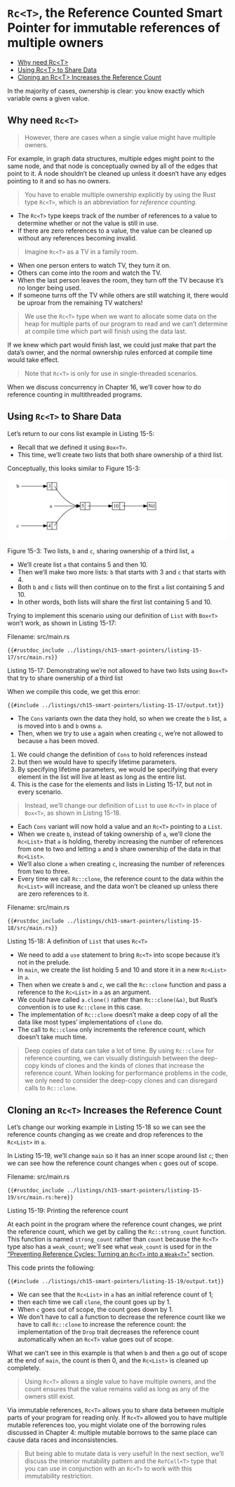 # `Rc<T>`, the Reference Counted Smart Pointer for immutable references of multiple owners

<!--ts-->
   * [Why need Rc&lt;T&gt;](#why-need-rct)
   * [Using Rc&lt;T&gt; to Share Data](#using-rct-to-share-data)
   * [Cloning an Rc&lt;T&gt; Increases the Reference Count](#cloning-an-rct-increases-the-reference-count)

<!-- Created by https://github.com/ekalinin/github-markdown-toc -->
<!-- Added by: runner, at: Wed Jan 11 12:48:52 UTC 2023 -->

<!--te-->

In the majority of cases, ownership is clear: you know exactly which variable
owns a given value.

## Why need `Rc<T>`

> However, there are cases when a single value might have multiple owners.

For example, in graph data structures, multiple edges might
point to the same node, and that node is conceptually owned by all of the edges
that point to it. A node shouldn’t be cleaned up unless it doesn’t have any
edges pointing to it and so has no owners.

> You have to enable multiple ownership explicitly by using the Rust type
`Rc<T>`, which is an abbreviation for *reference counting*.

- The `Rc<T>` type keeps track of the number of references to a value to determine whether or not the value is still in use.
- If there are zero references to a value, the value can be cleaned up without any references becoming invalid.

> Imagine `Rc<T>` as a TV in a family room.

- When one person enters to watch TV, they turn it on.
- Others can come into the room and watch the TV.
- When the last person leaves the room, they turn off the TV because it’s no longer being used.
- If someone turns off the TV while others are still watching it, there would be uproar from the remaining TV watchers!

> We use the `Rc<T>` type when we want to allocate some data on the heap for
> multiple parts of our program to read and we can’t determine at compile time
> which part will finish using the data last.

If we knew which part would finish
last, we could just make that part the data’s owner, and the normal ownership
rules enforced at compile time would take effect.

> Note that `Rc<T>` is only for use in single-threaded scenarios.

When we discuss concurrency in Chapter 16, we’ll cover how to do reference counting in multithreaded programs.

## Using `Rc<T>` to Share Data

Let’s return to our cons list example in Listing 15-5:

- Recall that we defined it using `Box<T>`.
- This time, we’ll create two lists that both share ownership
  of a third list.

Conceptually, this looks similar to Figure 15-3:

<img alt="Two lists that share ownership of a third list" src="img/trpl15-03.svg" class="center" />

<span class="caption">Figure 15-3: Two lists, `b` and `c`, sharing ownership of
a third list, `a`</span>

- We’ll create list `a` that contains 5 and then 10.
- Then we’ll make two more
  lists: `b` that starts with 3 and `c` that starts with 4.
- Both `b` and `c`
  lists will then continue on to the first `a` list containing 5 and 10.
- In other
  words, both lists will share the first list containing 5 and 10.

Trying to implement this scenario using our definition of `List` with `Box<T>`
won’t work, as shown in Listing 15-17:

<span class="filename">Filename: src/main.rs</span>

```rust,ignore,does_not_compile
{{#rustdoc_include ../listings/ch15-smart-pointers/listing-15-17/src/main.rs}}
```

<span class="caption">Listing 15-17: Demonstrating we’re not allowed to have
two lists using `Box<T>` that try to share ownership of a third list</span>

When we compile this code, we get this error:

```console
{{#include ../listings/ch15-smart-pointers/listing-15-17/output.txt}}
```

- The `Cons` variants own the data they hold, so when we create the `b` list, `a`
  is moved into `b` and `b` owns `a`.
- Then, when we try to use `a` again when
  creating `c`, we’re not allowed to because `a` has been moved.

1. We could change the definition of `Cons` to hold references instead
2. but then we would have to specify lifetime parameters.
3. By specifying lifetime parameters, we would be specifying that every element in the list will live at
   least as long as the entire list.
4. This is the case for the elements and lists
   in Listing 15-17, but not in every scenario.

> Instead, we’ll change our definition of `List` to use `Rc<T>` in place of
`Box<T>`, as shown in Listing 15-18.

- Each `Cons` variant will now hold a value and an `Rc<T>` pointing to a `List`.
- When we create `b`, instead of taking
  ownership of `a`, we’ll clone the `Rc<List>` that `a` is holding, thereby
  increasing the number of references from one to two and letting `a` and `b`
  share ownership of the data in that `Rc<List>`.
- We’ll also clone `a` when creating `c`, increasing the number of references from two to three.
- Every time
  we call `Rc::clone`, the reference count to the data within the `Rc<List>` will
  increase, and the data won’t be cleaned up unless there are zero references to
  it.

<span class="filename">Filename: src/main.rs</span>

```rust, ignore
{{#rustdoc_include ../listings/ch15-smart-pointers/listing-15-18/src/main.rs}}
```

<span class="caption">Listing 15-18: A definition of `List` that uses
`Rc<T>`</span>

- We need to add a `use` statement to bring `Rc<T>` into scope because it’s not
in the prelude. 
- In `main`, we create the list holding 5 and 10 and store it in
a new `Rc<List>` in `a`. 
- Then when we create `b` and `c`, we call the
`Rc::clone` function and pass a reference to the `Rc<List>` in `a` as an
argument. 
- We could have called `a.clone()` rather than `Rc::clone(&a)`, but Rust’s
convention is to use `Rc::clone` in this case. 
- The implementation of
`Rc::clone` doesn’t make a deep copy of all the data like most types’
implementations of `clone` do. 
- The call to `Rc::clone` only increments the
reference count, which doesn’t take much time. 

> Deep copies of data can take a
lot of time. By using `Rc::clone` for reference counting, we can visually
distinguish between the deep-copy kinds of clones and the kinds of clones that
increase the reference count. When looking for performance problems in the
code, we only need to consider the deep-copy clones and can disregard calls to
`Rc::clone`.

## Cloning an `Rc<T>` Increases the Reference Count

Let’s change our working example in Listing 15-18 so we can see the reference
counts changing as we create and drop references to the `Rc<List>` in `a`.

In Listing 15-19, we’ll change `main` so it has an inner scope around list `c`;
then we can see how the reference count changes when `c` goes out of scope.

<span class="filename">Filename: src/main.rs</span>

```rust, ignore
{{#rustdoc_include ../listings/ch15-smart-pointers/listing-15-19/src/main.rs:here}}
```

<span class="caption">Listing 15-19: Printing the reference count</span>

At each point in the program where the reference count changes, we print the
reference count, which we get by calling the `Rc::strong_count` function. This
function is named `strong_count` rather than `count` because the `Rc<T>` type
also has a `weak_count`; we’ll see what `weak_count` is used for in the
[“Preventing Reference Cycles: Turning an `Rc<T>` into a
`Weak<T>`”][preventing-ref-cycles]<!-- ignore --> section.

This code prints the following:

```console
{{#include ../listings/ch15-smart-pointers/listing-15-19/output.txt}}
```

- We can see that the `Rc<List>` in `a` has an initial reference count of 1; 
- then each time we call `clone`, the count goes up by 1. 
- When `c` goes out of scope, the count goes down by 1. 
- We don’t have to call a function to decrease the
reference count like we have to call `Rc::clone` to increase the reference
count: the implementation of the `Drop` trait decreases the reference count
automatically when an `Rc<T>` value goes out of scope.

What we can’t see in this example is that when `b` and then `a` go out of scope
at the end of `main`, the count is then 0, and the `Rc<List>` is cleaned up
completely. 

> Using `Rc<T>` allows a single value to have multiple owners, and
the count ensures that the value remains valid as long as any of the owners
still exist.

Via immutable references, `Rc<T>` allows you to share data between multiple
parts of your program for reading only. If `Rc<T>` allowed you to have multiple
mutable references too, you might violate one of the borrowing rules discussed
in Chapter 4: multiple mutable borrows to the same place can cause data races
and inconsistencies. 

> But being able to mutate data is very useful! In the next
section, we’ll discuss the interior mutability pattern and the `RefCell<T>`
type that you can use in conjunction with an `Rc<T>` to work with this
immutability restriction.

[preventing-ref-cycles]: ch15-06-reference-cycles.html#preventing-reference-cycles-turning-an-rct-into-a-weakt
